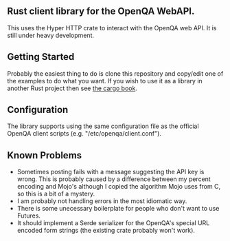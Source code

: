 Rust client library for the OpenQA WebAPI.
------------------------------------------

This uses the Hyper HTTP crate to interact with the OpenQA web API. It is
still under heavy development.

Getting Started
---------------

Probably the easiest thing to do is clone this repository and copy/edit one of
the examples to do what you want. If you wish to use it as a library in
another Rust project then see [the cargo book](https://doc.rust-lang.org/cargo/reference/specifying-dependencies.html#specifying-dependencies-from-git-repositories).

Configuration
-------------

The library supports using the same configuration file as the official OpenQA
client scripts (e.g. "/etc/openqa/client.conf").

Known Problems
--------------

* Sometimes posting fails with a message suggesting the API key is wrong. This
  is probably caused by a difference between my percent encoding and Mojo's
  although I copied the algorithm Mojo uses from C, so this is a bit of a
  mystery.
* I am probably not handling errors in the most idiomatic way.
* There is some unecessary boilerplate for people who don't want to use
  Futures.
* It should implement a Serde serializer for the OpenQA's special URL encoded
  form strings (the existing crate probably won't work).
